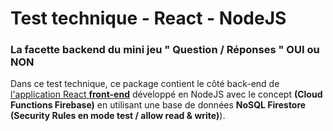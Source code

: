 # Test technique - React - NodeJS
### La facette backend du mini jeu " Question / Réponses " OUI ou NON

Dans ce test technique, ce package contient le côté back-end de [l'application React **front-end**](https://github.com/salmamao/qr-repo) développé en NodeJS avec le concept **(Cloud Functions Firebase)** en utilisant une base de données **NoSQL Firestore (Security Rules en mode test / allow read & write)**).
